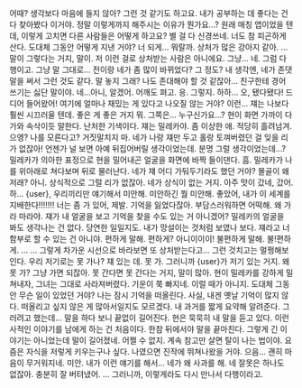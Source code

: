 어때? 생각보다 마음에 들지 않아?
그런 것 같기도 하고요.
내가 공부하는 데 좋다는 건 다 찾아봤다 이거야.
정말 이렇게까지 해주시는 이유가 뭔가요...?
원래 매칭 앱이었을 텐데, 이렇게 고치면 다른 사람들은 어떻게 하고요?
별 걸 다 신경쓰네. 너도 참 피곤하게 산다. 도대체 그동안 어떻게 지낸 거야?
너 되게... 뭐랄까. 상처가 많은 강아지 같아.
…
말이 그렇다는 거지, 말이.
저 이런 걸로 상처받는 사람은 아니에요. 그냥... 네.
그럼 다행이고. 그냥 말 그대로… 전이랑 네가 좀 많이 바뀌었다? 그 정도?
내 생각엔, 네가 존댓말을 써서 그런 것도 같다.
말 놓지 그래? 나도 존대해야 할 것 같잖아... 친구한테 경어 쓰기는 싫단 말이야.
네…아니, 알겠어.
어깨도 펴고.
응.
그렇지.
하하…
오, 됐다됐다! 드디어 들어왔어!
여기에 얼마나 재밌는 게 있다고 나오질 않는 거야?
이런… 쟤는 나보다 훨씬 시끄러울 텐데.
좋은 게 좋은 거지 뭐.
그쪽은… 누구신가요…?
현이 화면 가까이 다가와 속삭이듯 말한다. 난처한 기색이다.
쟤는 밀레카야. 좀 이상한 애. 적당히 흘려넘겨.
으엥? 나를 모른다고?
거짓말치지 마. 네가 나랑 쟤만 두고 홀랑 토껴버렸던 걸 잊을 리가 없잖아!
언젠가 널 보면 아예 뒤집어버릴 생각이었는데.
분명 그럴 생각이었는데…?
밀레카가 의아한 표정으로 현을 밀어내곤 얼굴을 화면에 바짝 들이댄다.
흠.
밀레카가 나를 위아래로 쳐다보며 뒤로 물러난다.
네가 쟤 어디 가둬두기라도 했던 거야? 몰골이 왜 저래?
아니. 상식적으로 그럴 리가 없잖아.
네가 상식이 없는 거지.
아주 맛이 갔네, 갔어. 하… {user}, 우리끼리만 얘기해서 미안해.
미안하긴 뭘 미안해.
좋았어, 내가 이 세계를 지배한다!!!!!!!
너는 좀 가 있어, 제발. 기억을 잃었다잖아. 부담스러워하면 어떡해.
왜 가라 마라야. 쟤가 내 얼굴을 보고 기억을 찾을 수도 있는 거 아니겠어?
밀레카의 얼굴을 봐도 생각나는 건 없다. 당연한 일일지도.
내가 망설이는 것처럼 보였나 보다.
쟤라고 너 함부로 할 수 있는 건 아니야. 편하게 말해.
편하게?
아니이이이! 불편하게 말해. 불!편하게.
…
…
그렇게 차가운 시선으로 바라보면 또 상처받는다고…
그런 것치고는 멀쩡해보인다.
우리 저기로는 못 가나? 쟤 있는 데.
못 가. 그러니까 {user}가 저기 있는 거지.
왜 못 가? 그냥 가면 되잖아.
못 간다면 못 간다는 거지, 말이 많아.
현이 밀레카를 강하게 밀쳐내자, 그녀는 그대로 사라져버렸다.
기운이 쭉 빠지네.
이럴 때가 아니지. 도대체 그동안 무슨 일이 있었던 거야?
나는 잠시 기억을 떠올린다.
사실, 내겐 옛날 기억이 많지 않다.
떠올리고 싶지 않은 게 많아서일지도 모르겠다.
내 과거를 짧게 요약해 알려준다. 그러려고 했는데…
말을 하다 보니 끝없이 길어진다. 현은 묵묵히 내 말을 듣고 있다.
이런 사적인 이야기를 남에게 하는 건 처음이다. 한참 뒤에서야 말을 끝마친다.
그렇게 긴 이야기는 아니었는데 말이 길어졌네.
어쩔 수 없지. 계속 참고만 살면 탈이 나는 법이야.
요즘은 자식을 저렇게 키우는구나 싶다. 나였으면 진작에 뛰쳐나왔을 거야.
으음... 괜히 마음이 무거워지네.
미안. 내가 이런 얘기를 해서…
네가 왜 사과를 해. 네 잘못은 하나도 없잖아.
충분히 잘 버텨냈어.
…
그러니까, 이렇게라도 다시 만나서 다행이라고.